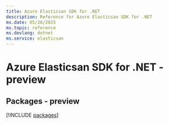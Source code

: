 ```yaml
---
title: Azure Elasticsan SDK for .NET
description: Reference for Azure Elasticsan SDK for .NET
ms.date: 05/28/2025
ms.topic: reference
ms.devlang: dotnet
ms.service: elasticsan
---
```

# Azure Elasticsan SDK for .NET - preview
## Packages - preview
[!INCLUDE [packages](elasticsan-index.md)]
